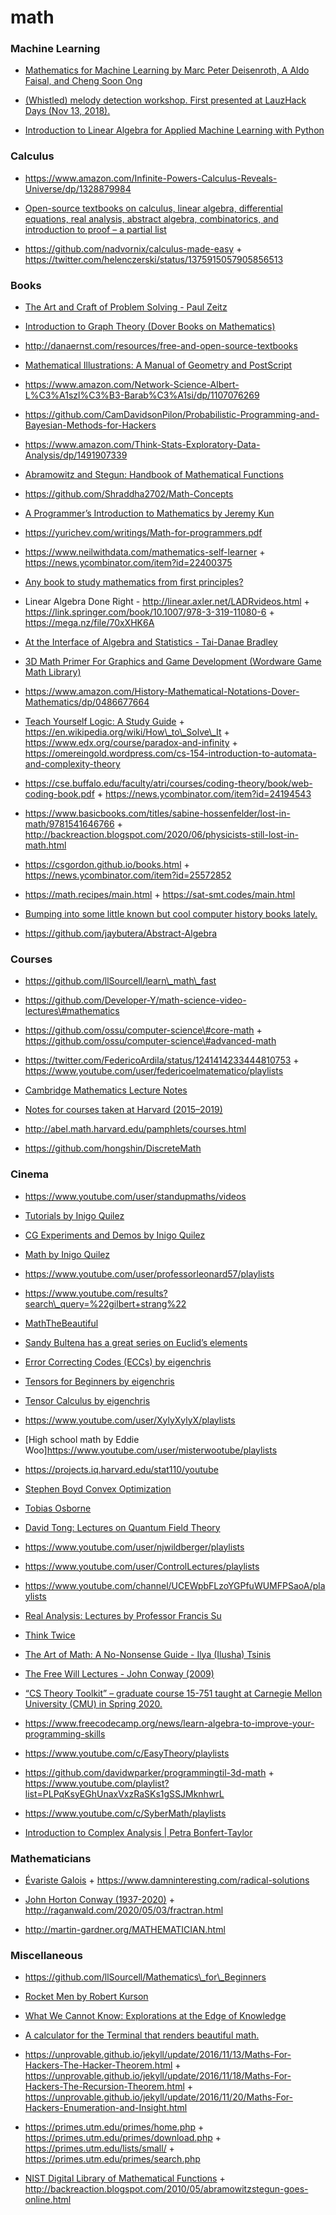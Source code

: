 # math

### Machine Learning

- [Mathematics for Machine Learning by Marc Peter Deisenroth, A Aldo Faisal, and Cheng Soon Ong](https://mml-book.github.io/)

<!-- -->

- [(Whistled) melody detection workshop. First presented at LauzHack Days (Nov 13, 2018).](https://github.com/ebezzam/melody-detection)

<!-- -->

- [Introduction to Linear Algebra for Applied Machine Learning with Python](https://pabloinsente.github.io/intro-linear-algebra)

### Calculus

- https://www.amazon.com/Infinite-Powers-Calculus-Reveals-Universe/dp/1328879984

<!-- -->

- [Open-source textbooks on calculus, linear algebra, differential equations, real analysis, abstract algebra, combinatorics, and introduction to proof – a partial list](https://twitter.com/stevenstrogatz/status/1208199688362610688)

<!-- -->

- https://github.com/nadvornix/calculus-made-easy + https://twitter.com/helenczerski/status/1375915057905856513

### Books

- [The Art and Craft of Problem Solving - Paul Zeitz](https://www.goodreads.com/book/show/593458.The_Art_and_Craft_of_Problem_Solving)

<!-- -->

- [Introduction to Graph Theory (Dover Books on Mathematics)](https://www.amazon.com/Introduction-Graph-Theory-Dover-Mathematics/dp/0486678709)

<!-- -->

- http://danaernst.com/resources/free-and-open-source-textbooks

<!-- -->

- [Mathematical Illustrations: A Manual of Geometry and PostScript](http://www.math.ubc.ca/~cass/graphics/manual)

<!-- -->

- https://www.amazon.com/Network-Science-Albert-L%C3%A1szl%C3%B3-Barab%C3%A1si/dp/1107076269

<!-- -->

- https://github.com/CamDavidsonPilon/Probabilistic-Programming-and-Bayesian-Methods-for-Hackers

<!-- -->

- https://www.amazon.com/Think-Stats-Exploratory-Data-Analysis/dp/1491907339

<!-- -->

- [Abramowitz and Stegun: Handbook of Mathematical Functions](http://people.math.sfu.ca/~cbm/aands/)

<!-- -->

- https://github.com/Shraddha2702/Math-Concepts

<!-- -->

- [A Programmer’s Introduction to Mathematics by Jeremy Kun](https://pimbook.org/)

<!-- -->

- https://yurichev.com/writings/Math-for-programmers.pdf

<!-- -->

- https://www.neilwithdata.com/mathematics-self-learner + https://news.ycombinator.com/item?id=22400375

<!-- -->

- [Any book to study mathematics from first principles?](https://twitter.com/dan_abramov/status/1249344084981972992)

<!-- -->

- Linear Algebra Done Right - http://linear.axler.net/LADRvideos.html + https://link.springer.com/book/10.1007/978-3-319-11080-6 + https://mega.nz/file/70xXHK6A

<!-- -->

- [At the Interface of Algebra and Statistics - Tai-Danae Bradley](https://twitter.com/math3ma/status/1249862830670729217)

<!-- -->

- [3D Math Primer For Graphics and Game Development (Wordware Game Math Library)](https://www.amazon.com/Primer-Graphics-Development-Wordware-Library/dp/1556229119)

<!-- -->

- https://www.amazon.com/History-Mathematical-Notations-Dover-Mathematics/dp/0486677664

<!-- -->

- [Teach Yourself Logic: A Study Guide](https://www.logicmatters.net/tyl) + https://en.wikipedia.org/wiki/How\_to\_Solve\_It + https://www.edx.org/course/paradox-and-infinity + https://omereingold.wordpress.com/cs-154-introduction-to-automata-and-complexity-theory

<!-- -->

- https://cse.buffalo.edu/faculty/atri/courses/coding-theory/book/web-coding-book.pdf + https://news.ycombinator.com/item?id=24194543

<!-- -->

- https://www.basicbooks.com/titles/sabine-hossenfelder/lost-in-math/9781541646766 + http://backreaction.blogspot.com/2020/06/physicists-still-lost-in-math.html

<!-- -->

- https://csgordon.github.io/books.html + https://news.ycombinator.com/item?id=25572852

<!-- -->

- https://math.recipes/main.html + https://sat-smt.codes/main.html

<!-- -->

- [Bumping into some little known but cool computer history books lately.](https://twitter.com/prathyvsh/status/1199258119362117633)

<!-- -->

- https://github.com/jaybutera/Abstract-Algebra

### Courses

- https://github.com/llSourcell/learn\_math\_fast

<!-- -->

- https://github.com/Developer-Y/math-science-video-lectures\#mathematics

<!-- -->

- https://github.com/ossu/computer-science\#core-math + https://github.com/ossu/computer-science\#advanced-math

<!-- -->

- https://twitter.com/FedericoArdila/status/1241414233444810753 + https://www.youtube.com/user/federicoelmatematico/playlists

<!-- -->

- [Cambridge Mathematics Lecture Notes](https://github.com/dalcde/cam-notes)

<!-- -->

- [Notes for courses taken at Harvard (2015–2019)](https://github.com/Dongryul-Kim/harvard_notes)

<!-- -->

- http://abel.math.harvard.edu/pamphlets/courses.html

<!-- -->

- https://github.com/hongshin/DiscreteMath

### Cinema

- https://www.youtube.com/user/standupmaths/videos

<!-- -->

- [Tutorials by Inigo Quilez](https://www.youtube.com/playlist?list=PL0EpikNmjs2CYUMePMGh3IjjP4tQlYqji)

<!-- -->

- [CG Experiments and Demos by Inigo Quilez](https://www.youtube.com/playlist?list=PL0EpikNmjs2Dz45-Ru7Rfp8zQ48fI5QOa)

<!-- -->

- [Math by Inigo Quilez](https://www.youtube.com/playlist?list=PL0EpikNmjs2BQr3b2WtTlmhEWHs_Tcm1R)

<!-- -->

- https://www.youtube.com/user/professorleonard57/playlists

<!-- -->

- https://www.youtube.com/results?search\_query=%22gilbert+strang%22

<!-- -->

- [MathTheBeautiful](https://www.youtube.com/channel/UCr22xikWUK2yUW4YxOKXclQ/playlists)

<!-- -->

- [Sandy Bultena has a great series on Euclid’s elements](https://www.youtube.com/channel/UCnHh6XeLupJ5FHSKDh9eIMw/playlists)

<!-- -->

- [Error Correcting Codes (ECCs) by eigenchris](https://www.youtube.com/playlist?list=PLJHszsWbB6hqkOyFCQOAlQtfzC1G9sf2_)

<!-- -->

- [Tensors for Beginners by eigenchris](https://www.youtube.com/playlist?list=PLJHszsWbB6hrkmmq57lX8BV-o-YIOFsiG)

<!-- -->

- [Tensor Calculus by eigenchris](https://www.youtube.com/playlist?list=PLJHszsWbB6hpk5h8lSfBkVrpjsqvUGTCx)

<!-- -->

- https://www.youtube.com/user/XylyXylyX/playlists

<!-- -->

- \[High school math by Eddie Woo\]https://www.youtube.com/user/misterwootube/playlists

<!-- -->

- https://projects.iq.harvard.edu/stat110/youtube

<!-- -->

- [Stephen Boyd Convex Optimization](https://www.youtube.com/playlist?list=PL3D9A62846A129C47)

<!-- -->

- [Tobias Osborne](https://www.youtube.com/channel/UCpHjg_Qmzxm3xaAWRrwQPCA/playlists)

<!-- -->

- [David Tong: Lectures on Quantum Field Theory](https://www.youtube.com/playlist?list=PL1C5310BB35555A1C)

<!-- -->

- https://www.youtube.com/user/njwildberger/playlists

<!-- -->

- https://www.youtube.com/user/ControlLectures/playlists

<!-- -->

- https://www.youtube.com/channel/UCEWpbFLzoYGPfuWUMFPSaoA/playlists

<!-- -->

- [Real Analysis: Lectures by Professor Francis Su](https://www.youtube.com/playlist?list=PL0E754696F72137EC)

<!-- -->

- [Think Twice](https://www.youtube.com/channel/UC9yt3wz-6j19RwD5m5f6HSg/videos)

<!-- -->

- [The Art of Math: A No-Nonsense Guide - Ilya (Ilusha) Tsinis](https://www.youtube.com/playlist?list=PLtMJUI0rs4e5BLanthvCYmW5EeFs6wY3z)

<!-- -->

- [The Free Will Lectures - John Conway (2009)](https://www.youtube.com/playlist?list=PLhsb6tmzSpixUGjmJq6g9iPm73pMWnPnH)

<!-- -->

- [“CS Theory Toolkit” – graduate course 15-751 taught at Carnegie Mellon University (CMU) in Spring 2020.](https://www.youtube.com/playlist?list=PLm3J0oaFux3ZYpFLwwrlv_EHH9wtH6pnX)

<!-- -->

- https://www.freecodecamp.org/news/learn-algebra-to-improve-your-programming-skills

<!-- -->

- https://www.youtube.com/c/EasyTheory/playlists

<!-- -->

- https://github.com/davidwparker/programmingtil-3d-math + https://www.youtube.com/playlist?list=PLPqKsyEGhUnaxVxzRaSKs1gSSJMknhwrL

<!-- -->

- https://www.youtube.com/c/SyberMath/playlists

<!-- -->

- [Introduction to Complex Analysis | Petra Bonfert-Taylor](https://www.youtube.com/playlist?list=PLi7yHjesblV0sSfZzWdSUXGO683n_nJdQ)

### Mathematicians

- [Évariste Galois](https://twitter.com/3blue1brown/status/1245468127061610496) + https://www.damninteresting.com/radical-solutions

<!-- -->

- [John Horton Conway (1937-2020)](https://www.scottaaronson.com/blog/?p=4732) + http://raganwald.com/2020/05/03/fractran.html

<!-- -->

- http://martin-gardner.org/MATHEMATICIAN.html

### Miscellaneous

- https://github.com/llSourcell/Mathematics\_for\_Beginners

<!-- -->

- [Rocket Men by Robert Kurson](https://twitter.com/Yaz17657882/status/1206566643142258691)

<!-- -->

- [What We Cannot Know: Explorations at the Edge of Knowledge](https://www.amazon.com/What-Cannot-Know-Explorations-Knowledge-ebook/dp/B012LWZHWU)

<!-- -->

- [A calculator for the Terminal that renders beautiful math.](https://kary.us/nota)

<!-- -->

- https://unprovable.github.io/jekyll/update/2016/11/13/Maths-For-Hackers-The-Hacker-Theorem.html + https://unprovable.github.io/jekyll/update/2016/11/18/Maths-For-Hackers-The-Recursion-Theorem.html + https://unprovable.github.io/jekyll/update/2016/11/20/Maths-For-Hackers-Enumeration-and-Insight.html

<!-- -->

- https://primes.utm.edu/primes/home.php + https://primes.utm.edu/primes/download.php + https://primes.utm.edu/lists/small/ + https://primes.utm.edu/primes/search.php

<!-- -->

- [NIST Digital Library of Mathematical Functions](https://dlmf.nist.gov/) + http://backreaction.blogspot.com/2010/05/abramowitzstegun-goes-online.html
